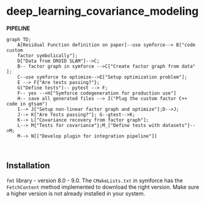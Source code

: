 # deep_learning_covariance_modeling

**PIPELINE**
```mermaid
graph TD;
    A[Residual Function definition on paper]--use symforce--> B["code custom
    factor symbolically"];
    D["Data from DROID SLAM"]-->C;
    B-- factor graph in symforce -->C["Create factor graph from data" ];
    C--use symforce to optimize-->E["Setup optimization problem"];
    E --> F{"Are tests passing?"};
    G("Define tests")-- pytest --> F;
    F-- yes -->H["Symforce codegeneration for production use"]
    H-- save all generated files --> I("Plug the custom factor C++ code in gtsam")
    I--> J["Setup non-linear factor graph and optimize"];D-->J;
    J--> K{"Are Tests passing?"}; G--gtest-->K;
    K--> L["Covariance recovery from factor graph"];
    L--> M{"Tests for covariance"};M_["Define tests with datasets"]-->M;
    M--> N[["Develop plugin for integration pipeline"]]



```
## Installation
`fmt` library - version 8.0 - 9.0. The `CMakeLists.txt` in symforce has
the `FetchContent` method implemented to download the right version. Make sure
a higher version is not already installed in your system.

